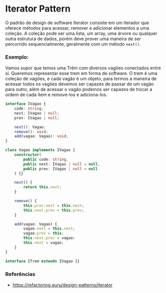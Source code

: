 # Iterator Pattern

O padrão de design de software Iterator consiste em um iterador que oferece métodos para acessar, remover e adicionar elementos a uma coleção. A coleção pode ser uma lista, um array, uma árvore ou qualquer outra estrutura de dados, porém deve prover uma maneira de ser percorrido sequencialmente, geralmente com um método `next()`.

### Exemplo:

Vamos supor que temos uma Trêm com diversos vagões conectados entre sí. Queremos representar esse trem em forma de software. O trem é uma coleção de vagões, e cada vagão é um objeto, para termos a maneira de acessar todos os vagões devemos ser capazes de passar de um vagão para outro, além de acessar o vagão podemos ser capazes de trocar a ordem de cada item e remove-los e adiciona-los.

```typescript
interface IVagao {
    code: string;
    next: IVagao | null;
    prev: IVagao | null;

    next(): Vagao;
    remove(): void;
    add(vagao: Vagao): void;
}

class Vagao implements IVagao {
    constructor(
        public code: string,
        public next: IVagao | null = null,
        public prev: IVagao | null = null
    ) {}

    next() {
        return this.next;
    }

    remove() {
        this.prev.next = this.next;
        this.next.prev = this.prev;
    }

    add(vagao: Vagao) {
        vagao.next = this.next;
        vagao.prev = this;
        this.next.prev = vagao;
        this.next = vagao;
    }
}

interface ITrem extends IVagao {}
```

### Referências

- https://refactoring.guru/design-patterns/iterator